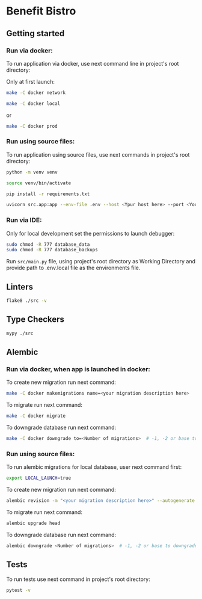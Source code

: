 # Benefit Bistro

## Getting started

### Run via docker:

To run application via docker, use next command line in 
project's root directory:

Only at first launch:
```bash
make -C docker network
```

```bash
make -C docker local
```
or
```bash
make -C docker prod
```

### Run using source files:

To run application using source files, use next commands 
in project's root directory:

```bash
python -m venv venv

source venv/bin/activate

pip install -r requirements.txt

uvicorn src.app:app --env-file .env --host <Ypur host here> --port <Your por here> --reload 
```

### Run via IDE:

Only for local development set the permissions to launch debugger:

```bash
sudo chmod -R 777 database_data
sudo chmod -R 777 database_backups
```

Run ```src/main.py``` file, using project's root directory as Working Directory and 
provide path to .env.local file as the environments file.

## Linters

```bash
flake8 ./src -v
```

## Type Checkers

```bash
mypy ./src
```


## Alembic

### Run via docker, when app is launched in docker:

To create new migration run next command:
```bash
make -C docker makemigrations name=<your migration description here>
```

To migrate run next command:
```bash
make -C docker migrate
```

To downgrade database run next command:
```bash
make -C docker downgrade to=<Number of migrations>  # -1, -2 or base to downgrade to start point
```


### Run using source files:

To run alembic migrations for local database, user next command first:

```bash
export LOCAL_LAUNCH=true
```

To create new migration run next command:
```bash
alembic revision -m "<your migration description here>" --autogenerate
```

To migrate run next command:
```bash
alembic upgrade head
```

To downgrade database run next command:
```bash
alembic downgrade <Number of migrations>  # -1, -2 or base to downgrade to start point
```

## Tests

To run tests use next command in project's root directory:
```bash
pytest -v
```
